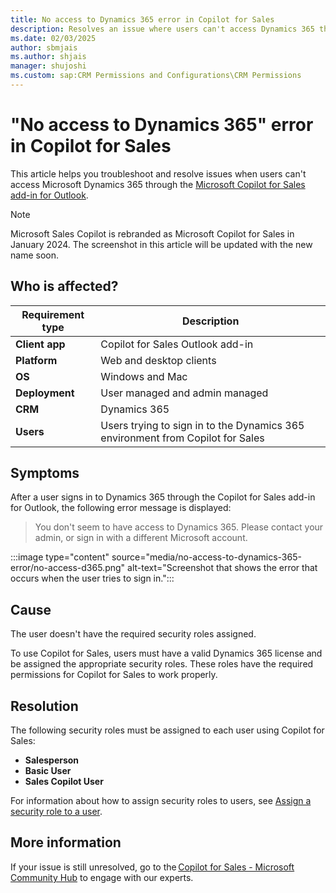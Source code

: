 ```yaml
---
title: No access to Dynamics 365 error in Copilot for Sales
description: Resolves an issue where users can't access Dynamics 365 through the Copilot for Sales add-in for Outlook.
ms.date: 02/03/2025
author: sbmjais
ms.author: shjais
manager: shujoshi
ms.custom: sap:CRM Permissions and Configurations\CRM Permissions
---
```

# "No access to Dynamics 365" error in Copilot for Sales

This article helps you troubleshoot and resolve issues when users can't access Microsoft Dynamics 365 through the [Microsoft Copilot for Sales add-in for Outlook](/microsoft-sales-copilot/open-app#access-copilot-for-sales-in-outlook).

> [!NOTE]
> Microsoft Sales Copilot is rebranded as Microsoft Copilot for Sales in January 2024. The screenshot in this article will be updated with the new name soon.

## Who is affected?

| Requirement type |Description  |
|---------|---------|
|**Client app**     |  Copilot for Sales Outlook add-in        |
|**Platform**     | Web and desktop clients         |
|**OS**     | Windows and Mac         |
|**Deployment**     | User managed and admin managed       |
|**CRM**     | Dynamics 365      |
|**Users**     | Users trying to sign in to the Dynamics 365 environment from Copilot for Sales |

## Symptoms

After a user signs in to Dynamics 365 through the Copilot for Sales add-in for Outlook, the following error message is displayed:

> You don't seem to have access to Dynamics 365. Please contact your admin, or sign in with a different Microsoft account.

:::image type="content" source="media/no-access-to-dynamics-365-error/no-access-d365.png" alt-text="Screenshot that shows the error that occurs when the user tries to sign in.":::

## Cause

The user doesn't have the required security roles assigned.

To use Copilot for Sales, users must have a valid Dynamics 365 license and be assigned the appropriate security roles. These roles have the required permissions for Copilot for Sales to work properly.

## Resolution

The following security roles must be assigned to each user using Copilot for Sales:

- **Salesperson**
- **Basic User**
- **Sales Copilot User**

For information about how to assign security roles to users, see [Assign a security role to a user](/power-platform/admin/assign-security-roles).

## More information

If your issue is still unresolved, go to the [Copilot for Sales - Microsoft Community Hub](https://techcommunity.microsoft.com/t5/viva-sales/bd-p/VivaSales) to engage with our experts.
